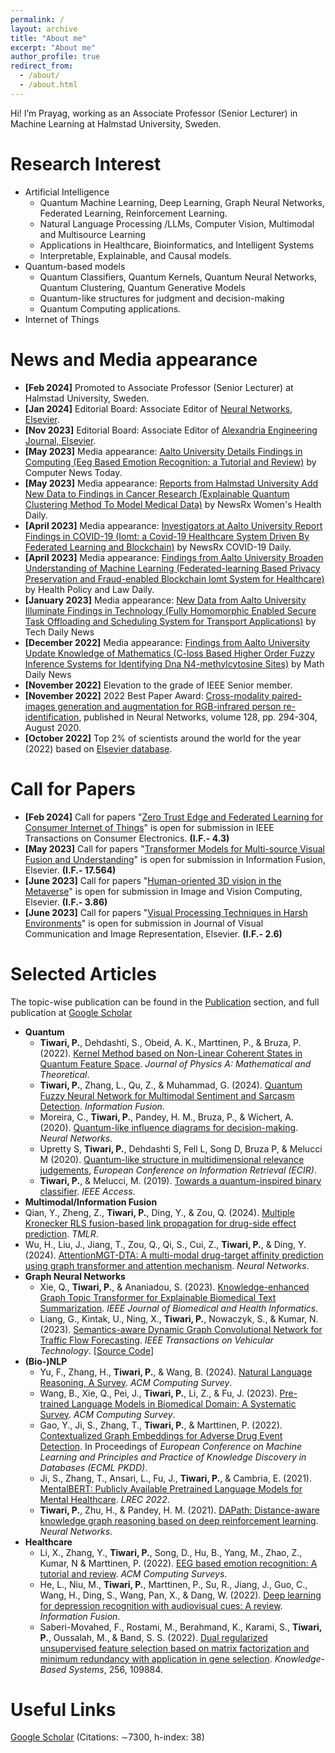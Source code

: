 ```yaml
---
permalink: /
layout: archive
title: "About me"
excerpt: "About me"
author_profile: true
redirect_from: 
  - /about/
  - /about.html
---
```


Hi! I’m Prayag, working as an Associate Professor (Senior Lecturer) in Machine Learning at Halmstad University, Sweden.

Research Interest
======
* Artificial Intelligence
   * Quantum Machine Learning, Deep Learning, Graph Neural Networks, Federated Learning, Reinforcement Learning.
   * Natural Language Processing /LLMs, Computer Vision, Multimodal and Multisource Learning
   * Applications in Healthcare, Bioinformatics, and Intelligent Systems
   * Interpretable, Explainable, and Causal models.
* Quantum-based models
   * Quantum Classifiers, Quantum Kernels, Quantum Neural Networks, Quantum Clustering, Quantum Generative Models
   * Quantum-like structures for judgment and decision-making
   * Quantum Computing applications.
* Internet of Things

News and Media appearance
======
* <b>[Feb 2024]</b> Promoted to Associate Professor (Senior Lecturer) at Halmstad University, Sweden.
* <b>[Jan 2024]</b> Editorial Board: Associate Editor of [Neural Networks, Elsevier](https://www.sciencedirect.com/journal/neural-networks/about/editorial-board).
* <b>[Nov 2023]</b> Editorial Board: Associate Editor of [Alexandria Engineering Journal, Elsevier](https://www.sciencedirect.com/journal/alexandria-engineering-journal/about/editorial-board).
* <b>[May 2023]</b> Media appearance: [Aalto University Details Findings in Computing (Eeg Based Emotion Recognition: a Tutorial and Review)](http://ct.moreover.com/?a=50662144070&p=1gw&v=1&x=yV-5EvGDwkc-oCeNkC-VOw) by Computer News Today.
* <b>[May 2023]</b> Media appearance: [Reports from Halmstad University Add New Data to Findings in Cancer Research (Explainable Quantum Clustering Method To Model Medical Data)](http://ct.moreover.com/?a=50846476815&p=1gw&v=1&x=EokuAL7F68AR3cCK32nyQA) by NewsRx Women's Health Daily.
* <b>[April 2023]</b> Media appearance: [Investigators at Aalto University Report Findings in COVID-19 (Iomt: a Covid-19 Healthcare System Driven By Federated Learning and Blockchain)](http://ct.moreover.com/?a=50490848597&p=1gw&v=1&x=lZza3tspv21w15hKSP0OHQ) by NewsRx COVID-19 Daily.
* <b>[April 2023]</b> Media appearance: [Findings from Aalto University Broaden Understanding of Machine Learning (Federated-learning Based Privacy Preservation and Fraud-enabled Blockchain Iomt System for Healthcare)](http://ct.moreover.com/?a=50500356797&p=1gw&v=1&x=uJA5AaW5MsshnfC_RyQznA) by Health Policy and Law Daily.
* <b>[January 2023]</b> Media appearance: [New Data from Aalto University Illuminate Findings in Technology (Fully Homomorphic Enabled Secure Task Offloading and Scheduling System for Transport Applications)](http://ct.moreover.com/?a=49659972305&p=1gw&v=1&x=4O0492SPW4-zh8qRIQWo6g) by Tech Daily News
* <b>[December 2022]</b> Media appearance: [Findings from Aalto University Update Knowledge of Mathematics (C-loss Based Higher Order Fuzzy Inference Systems for Identifying Dna N4-methylcytosine Sites)](http://ct.moreover.com/?a=49431495362&p=1gw&v=1&x=6AXgriIoXctXc0KTUTxblQ) by Math Daily News
* <b>[November 2022]</b> Elevation to the grade of IEEE Senior member.
* <b>[November 2022]</b> 2022 Best Paper Award: [Cross-modality paired-images generation and augmentation for RGB-infrared person re-identification](https://www.sciencedirect.com/journal/neural-networks/about/awards), published in Neural Networks, volume 128, pp. 294-304, August 2020.
* <b>[October 2022]</b> Top 2% of scientists around the world for the year (2022) based on [Elsevier database](https://elsevier.digitalcommonsdata.com/datasets/btchxktzyw/4?fbclid=IwAR0bpdsb6fD4oxXBo-k0Tc4xd6AuLB3WcYECnu3ise7UJEvcPBtE4jHyAhM).


Call for Papers
======
* <b>[Feb 2024]</b> Call for papers "[Zero Trust Edge and Federated Learning for Consumer Internet of Things](https://ctsoc.ieee.org/images/TCE_FILES/Approved_CFP/February_2024/TCE_SS_CFP_Zero_Trust_Edge_and_Federated_Learning_for_Consumer_Internet_of_Things.pdf)" is open for submission in IEEE Transactions on Consumer Electronics. <b>(I.F.- 4.3)</b>
* <b>[May 2023]</b> Call for papers "[Transformer Models for Multi-source Visual Fusion and Understanding](https://www.sciencedirect.com/journal/information-fusion/about/call-for-papers#transformer-models-for-multi-source-visual-fusion-and-understanding)" is open for submission in Information Fusion, Elsevier. <b>(I.F.- 17.564)</b>
* <b>[June 2023]</b> Call for papers "[Human-oriented 3D vision in the Metaverse](https://www.sciencedirect.com/journal/image-and-vision-computing/about/call-for-papers#human-oriented-3d-vision-in-the-metaverse)" is open for submission in Image and Vision Computing, Elsevier. <b>(I.F.- 3.86)</b>
* <b>[June 2023]</b> Call for papers "[Visual Processing Techniques in Harsh Environments](https://www.sciencedirect.com/journal/journal-of-visual-communication-and-image-representation/about/call-for-papers#visual-processing-techniques-in-harsh-environments)" is open for submission in Journal of Visual Communication and Image Representation, Elsevier. <b>(I.F.- 2.6)</b>


Selected Articles
======
The topic-wise publication can be found in the [Publication](https://prayagtiwari.github.io/publications/) section, and full publication at [Google Scholar](https://scholar.google.it/citations?hl=en&user=sDnmJ_YAAAAJ&view_op=list_works&sortby=pubdate)

* <b>Quantum</b>
  * <b>Tiwari, P.</b>, Dehdashti, S., Obeid, A. K., Marttinen, P., & Bruza, P. (2022). [Kernel Method based on Non-Linear Coherent States in Quantum Feature Space](https://iopscience.iop.org/article/10.1088/1751-8121/ac818e). *Journal of Physics A: Mathematical and Theoretical*.
  * <b>Tiwari, P.</b>, Zhang, L., Qu, Z., & Muhammad, G. (2024). [Quantum Fuzzy Neural Network for Multimodal Sentiment and Sarcasm Detection](https://www.sciencedirect.com/science/article/pii/S1566253523004013). *Information Fusion*. 
  * Moreira, C., <b>Tiwari, P.</b>, Pandey, H. M., Bruza, P., & Wichert, A. (2020). [Quantum-like influence diagrams for decision-making](https://www.sciencedirect.com/science/article/pii/S0893608020302501). *Neural Networks*.
  * Upretty S, <b>Tiwari, P.</b>, Dehdashti S, Fell L, Song D, Bruza P, & Melucci M (2020). [Quantum-like structure in multidimensional relevance judgements](https://link.springer.com/chapter/10.1007/978-3-030-45439-5_48), *European Conference on Information Retrieval (ECIR)*.
  * <b>Tiwari, P.</b>, & Melucci, M. (2019). [Towards a quantum-inspired binary classifier](https://ieeexplore.ieee.org/abstract/document/8671690). *IEEE Access*.
* <b>Multimodal/Information Fusion</b>
 * Qian, Y., Zheng, Z., <b>Tiwari, P.</b>, Ding, Y., & Zou, Q. (2024). [Multiple Kronecker RLS fusion-based link propagation for drug-side effect prediction](https://openreview.net/forum?id=LCPzaR9mML). *TMLR*.
  * Wu, H., Liu, J., Jiang, T., Zou, Q., Qi, S., Cui, Z., <b>Tiwari, P.</b>, & Ding, Y. (2024). [AttentionMGT-DTA: A multi-modal drug-target affinity prediction using graph transformer and attention mechanism](https://www.sciencedirect.com/science/article/pii/S089360802300641X). *Neural Networks*. 
* <b>Graph Neural Networks</b>
  * Xie, Q., <b>Tiwari, P.</b>, & Ananiadou, S. (2023). [Knowledge-enhanced Graph Topic Transformer for Explainable Biomedical Text Summarization](https://ieeexplore.ieee.org/document/10227516). *IEEE Journal of Biomedical and Health Informatics*. 
  *  Liang, G., Kintak, U., Ning, X., <b>Tiwari, P.</b>, Nowaczyk, S., & Kumar, N. (2023). [Semantics-aware Dynamic Graph Convolutional Network for Traffic Flow Forecasting](https://ieeexplore.ieee.org/abstract/document/10032116). *IEEE Transactions on Vehicular Technology*. [[Source Code](https://github.com/gorgen2020/SDGCN)] 
* <b>(Bio-)NLP</b>
  * Yu, F., Zhang, H., <b>Tiwari, P.</b>, & Wang, B. (2024). [Natural Language Reasoning, A Survey](https://dl.acm.org/doi/abs/10.1145/3664194). *ACM Computing Survey*.  
  * Wang, B., Xie, Q., Pei, J., <b>Tiwari, P.</b>, Li, Z., & Fu, J. (2023). [Pre-trained Language Models in Biomedical Domain: A Systematic Survey](https://dl.acm.org/doi/10.1145/3611651). *ACM Computing Survey*.  
  * Gao, Y., Ji, S., Zhang, T.,  <b>Tiwari, P.</b>, & Marttinen, P. (2022). [Contextualized Graph Embeddings for Adverse  Drug Event Detection](https://2022.ecmlpkdd.org/wp-content/uploads/2022/09/sub_626.pdf). In Proceedings of *European Conference on Machine Learning and Principles and Practice of Knowledge Discovery in Databases (ECML PKDD)*. 
  * Ji, S., Zhang, T., Ansari, L., Fu, J., <b>Tiwari, P.</b>, & Cambria, E. (2021). [MentalBERT: Publicly Available Pretrained Language Models for Mental Healthcare](https://aclanthology.org/2022.lrec-1.778/). *LREC 2022*.
  * <b>Tiwari, P.</b>, Zhu, H., & Pandey, H. M. (2021). [DAPath: Distance-aware knowledge graph reasoning based on deep reinforcement learning](https://www.sciencedirect.com/science/article/pii/S089360802030410X). *Neural Networks*.
* <b>Healthcare</b>
  * Li, X., Zhang, Y., <b>Tiwari, P.</b>, Song, D., Hu, B., Yang, M., Zhao, Z., Kumar, N & Marttinen, P. (2022). [EEG based emotion recognition: A tutorial and review](https://dl.acm.org/doi/full/10.1145/3524499). *ACM Computing Surveys*.  
  * He, L., Niu, M., <b>Tiwari, P.</b>, Marttinen, P., Su, R., Jiang, J., Guo, C., Wang, H., Ding, S., Wang, Pan, X., & Dang, W. (2022). [Deep learning for depression recognition with audiovisual cues: A review](https://www.sciencedirect.com/science/article/pii/S1566253521002207). *Information Fusion*.
  * Saberi-Movahed, F., Rostami, M., Berahmand, K., Karami, S., <b>Tiwari, P.</b>, Oussalah, M., & Band, S. S. (2022). [Dual regularized unsupervised feature selection based on matrix factorization and minimum redundancy with application in gene selection](https://www.sciencedirect.com/science/article/pii/S0950705122009777). *Knowledge-Based Systems*, 256, 109884. 

Useful Links
======

[Google Scholar](https://scholar.google.it/citations?hl=en&user=sDnmJ_YAAAAJ&view_op=list_works&sortby=pubdate) (Citations: ∼7300, h-index: 38)
  
  
